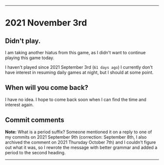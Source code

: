 
***

# 2021 November 3rd

## Didn't play.

I am taking another hiatus from this game, as I didn't want to continue playing this game today.

I haven't played since 2021 September 3rd (`61 days ago`) I currently don't have interest in resuming daily games at night, but I should at some point.

## When will you come back?

I have no idea. I hope to come back soon when I can find the time and interest again.

## Commit comments

**Note:** What is a period suffix? Someone mentioned it on a reply to one of my commits on 2021 September 9th (correction: September 8th, I also archived the comment on 2021 Thursday October 7th) and I couldn't figure out what it was, so I rewrote the message with better grammar and added a period to the second heading.

***
